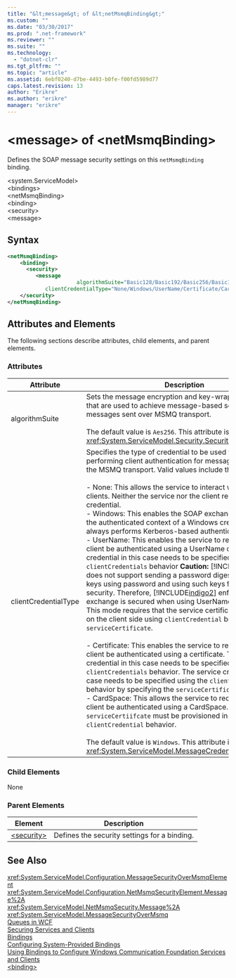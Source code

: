 ```yaml
---
title: "&lt;message&gt; of &lt;netMsmqBinding&gt;"
ms.custom: ""
ms.date: "03/30/2017"
ms.prod: ".net-framework"
ms.reviewer: ""
ms.suite: ""
ms.technology: 
  - "dotnet-clr"
ms.tgt_pltfrm: ""
ms.topic: "article"
ms.assetid: 6ebf0240-d7be-4493-b0fe-f00fd5989d77
caps.latest.revision: 13
author: "Erikre"
ms.author: "erikre"
manager: "erikre"
---
```

# &lt;message&gt; of &lt;netMsmqBinding&gt;
Defines the SOAP message security settings on this `netMsmqBinding` binding.  
  
 \<system.ServiceModel>  
\<bindings>  
\<netMsmqBinding>  
\<binding>  
\<security>  
\<message>  
  
## Syntax  
  
```xml  
<netMsmqBinding>  
    <binding>  
      <security>  
         <message   
                      algorithmSuite="Basic128/Basic192/Basic256/Basic128Rsa15/Basic256Rsa15/TripleDes/TripleDesRsa15/Basic128Sha256/Basic192Sha256/TripleDesSha256/Basic128Sha256Rsa15/Basic192Sha256Rsa15/Basic256Sha256Rsa15/TripleDesSha256Rsa15"  
            clientCredentialType="None/Windows/UserName/Certificate/CardSpace" />  
    </security>  
</netMsmqBinding>  
```  
  
## Attributes and Elements  
 The following sections describe attributes, child elements, and parent elements.  
  
### Attributes  
  
|Attribute|Description|  
|---------------|-----------------|  
|algorithmSuite|Sets the message encryption and key-wrap algorithms that are used to achieve message-based security for messages sent over MSMQ transport.<br /><br /> The default value is `Aes256`. This attribute is of type <xref:System.ServiceModel.Security.SecurityAlgorithmSuite>.|  
|clientCredentialType|Specifies the type of credential to be used when performing client authentication for messages sent over the MSMQ transport. Valid values include the following:<br /><br /> -   None: This allows the service to interact with anonymous clients. Neither the service nor the client requires a credential.<br />-   Windows: This enables the SOAP exchanges to be under the authenticated context of a Windows credential. This always performs Kerberos-based authentication.<br />-   UserName: This enables the service to require that the client be authenticated using a UserName credential. The credential in this case needs to be specified using the `clientCredentials` behavior **Caution:**  [!INCLUDE[indigo1](../../../../../includes/indigo1-md.md)] does not support sending a password digest or deriving keys using password and using such keys for message security. Therefore, [!INCLUDE[indigo2](../../../../../includes/indigo2-md.md)] enforces that the exchange is secured when using UserName credentials. This mode requires that the service certificate be specified on the client side using `clientCredential` behavior and `serviceCertificate`. <br /><br /> -   Certificate: This enables the service to require that the client be authenticated using a certificate. The client credential in this case needs to be specified using the `clientCredentials` behavior. The service credential in this case needs to be specified using the `clientCredentials` behavior by specifying the `serviceCertificate`.<br />-   CardSpace: This allows the service to require that the client be authenticated using a CardSpace. The `serviceCertiifcate` must be provisioned in the `clientCredential` behavior.<br /><br /> The default value is `Windows`. This attribute is of type <xref:System.ServiceModel.MessageCredentialType>.|  
  
### Child Elements  
 None  
  
### Parent Elements  
  
|Element|Description|  
|-------------|-----------------|  
|[\<security>](../../../../../docs/framework/configure-apps/file-schema/wcf/security-of-netmsmqbinding.md)|Defines the security settings for a binding.|  
  
## See Also  
 <xref:System.ServiceModel.Configuration.MessageSecurityOverMsmqElement>   
 <xref:System.ServiceModel.Configuration.NetMsmqSecurityElement.Message%2A>   
 <xref:System.ServiceModel.NetMsmqSecurity.Message%2A>   
 <xref:System.ServiceModel.MessageSecurityOverMsmq>   
 [Queues in WCF](../../../../../docs/framework/wcf/feature-details/queues-in-wcf.md)   
 [Securing Services and Clients](../../../../../docs/framework/wcf/feature-details/securing-services-and-clients.md)   
 [Bindings](../../../../../docs/framework/wcf/bindings.md)   
 [Configuring System-Provided Bindings](../../../../../docs/framework/wcf/feature-details/configuring-system-provided-bindings.md)   
 [Using Bindings to Configure Windows Communication Foundation Services and Clients](http://msdn.microsoft.com/en-us/bd8b277b-932f-472f-a42a-b02bb5257dfb)   
 [\<binding>](../../../../../docs/framework/misc/binding.md)
